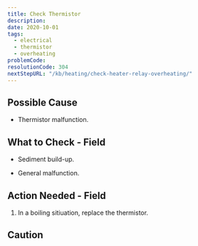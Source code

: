 ```yaml
---
title: Check Thermistor
description:
date: 2020-10-01
tags:
  - electrical
  - thermistor
  - overheating
problemCode: 
resolutionCode: 304
nextStepURL: "/kb/heating/check-heater-relay-overheating/"
---
```

## Possible Cause

- Thermistor malfunction.

## What to Check - Field

- Sediment build-up.  

- General malfunction.

## Action Needed - Field

1) In a boiling sitiuation, replace the thermistor.

## Caution